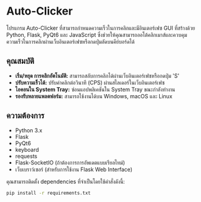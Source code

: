 # Auto-Clicker

โปรแกรม Auto-Clicker ที่สามารถกำหนดความเร็วในการคลิกและมีอินเตอร์เฟซ GUI ที่สร้างด้วย Python, Flask, PyQt6 และ JavaScript ซึ่งช่วยให้คุณสามารถออโต้คลิกเมาส์และควบคุมความเร็วในการคลิกผ่านเว็บอินเตอร์เฟซหรือกดปุ่มลัดบนคีย์บอร์ดได้

## คุณสมบัติ

- **เริ่ม/หยุด การคลิกอัตโนมัติ:** สามารถสลับการคลิกได้ผ่านเว็บอินเตอร์เฟซหรือกดปุ่ม 'S'
- **ปรับความเร็วได้:** ปรับค่าคลิกต่อวินาที (CPS) ผ่านสไลเดอร์ในเว็บอินเตอร์เฟซ
- **ไอคอนใน System Tray:** ซ่อนแอปพลิเคชันใน System Tray ขณะกำลังทำงาน
- **รองรับหลายแพลตฟอร์ม:** สามารถใช้งานได้บน Windows, macOS และ Linux

## ความต้องการ

- Python 3.x
- Flask
- PyQt6
- keyboard
- requests
- Flask-SocketIO (ถ้าต้องการการอัพเดตแบบเรียลไทม์)
- เว็บเบราว์เซอร์ (สำหรับการใช้งาน Flask Web Interface)

คุณสามารถติดตั้ง dependencies ที่จำเป็นโดยใช้คำสั่งดังนี้:

```bash
pip install -r requirements.txt
